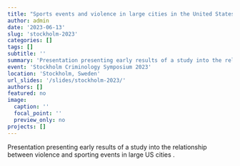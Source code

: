 ```yaml
---
title: "Sports events and violence in large cities in the United States"
author: admin
date: '2023-06-13'
slug: 'stockholm-2023'
categories: []
tags: []
subtitle: ''
summary: 'Presentation presenting early results of a study into the relationship between violence and sporting events in large US cities.'
event: 'Stockholm Criminology Symposium 2023'
location: 'Stockholm, Sweden'
url_slides: '/slides/stockholm-2023/'
authors: []
featured: no
image:
  caption: ''
  focal_point: ''
  preview_only: no
projects: []
---
```


Presentation presenting early results of a study into the relationship between violence and sporting events in large US cities
.